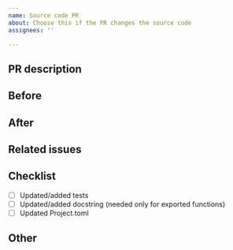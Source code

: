 ```yaml
---
name: Source code PR
about: Choose this if the PR changes the source code
assignees: ''

---
```


## PR description
<!-- A short description of what is done in this PR. -->

## Before 
<!-- Small example showing the functionality before this PR. Not needed for new functionalities. -->

## After
<!-- Small example showing the functionality added/changed in this PR. -->

## Related issues
<!--
List the issues related to this PR. E.g.
- #01
- #02

If you are closing some issues add "fixes" before the issue number, e.g.
- fixes #01
- #02
-->

## Checklist
<!-- You don't need to get everything done before opening the PR :) -->
- [ ] Updated/added tests
- [ ] Updated/added docstring (needed only for exported functions)
- [ ] Updated Project.toml

## Other
<!-- Add here any other relevant information. -->